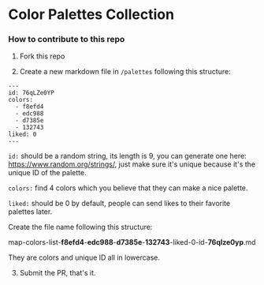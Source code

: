 # Color Palettes Collection

### How to contribute to this repo

1. Fork this repo

2. Create a new markdown file in `/palettes` following this structure:

```
---
id: 76qLZe0YP
colors:
  - f8efd4
  - edc988
  - d7385e
  - 132743
liked: 0
---
```

`id:` should be a random string, its length is 9, you can generate one here: https://www.random.org/strings/, just make sure it's unique because it's the unique ID of the palette.

`colors:` find 4 colors which you believe that they can make a nice palette.

`liked:` should be 0 by default, people can send likes to their favorite palettes later.

Create the file name following this structure:

map-colors-list-**f8efd4**-**edc988**-**d7385e**-**132743**-liked-0-id-**76qlze0yp**.md

They are colors and unique ID all in lowercase.

3. Submit the PR, that's it.
